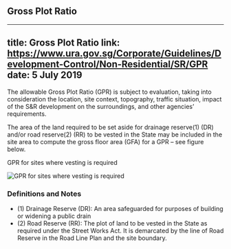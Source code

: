 
## Gross Plot Ratio
---
title: Gross Plot Ratio
link: https://www.ura.gov.sg/Corporate/Guidelines/Development-Control/Non-Residential/SR/GPR
date: 5 July 2019
---

The allowable Gross Plot Ratio (GPR) is subject to evaluation, taking into consideration the location, site context, topography, traffic situation, impact of the S&R development on the surroundings, and other agencies’ requirements.

The area of the land required to be set aside for drainage reserve(1) (DR) and/or road reserve(2) (RR) to be vested in the State may be included in the site area to compute the gross floor area (GFA) for a GPR – see figure below.

GPR for sites where vesting is required

![GPR for sites where vesting is required](https://www.ura.gov.sg/-/media/Corporate/Guidelines/Development-control/Flats-Condominiums/F01_Gross_Plot_Ratio.jpg?h=100%25&w=100%25)

### Definitions and Notes

- (1) Drainage Reserve (DR): An area safeguarded for purposes of building or widening a public drain
- (2) Road Reserve (RR): The plot of land to be vested in the State as required under the Street Works Act. It is demarcated by the line of Road Reserve in the Road Line Plan and the site boundary.
